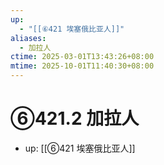 ```yaml
---
up:
  - "[[⑥421 埃塞俄比亚人]]"
aliases:
  - 加拉人
ctime: 2025-03-01T13:43:26+08:00
mtime: 2025-10-01T11:40:30+08:00
---
```


# ⑥421.2 加拉人

- up: [[⑥421 埃塞俄比亚人]]
